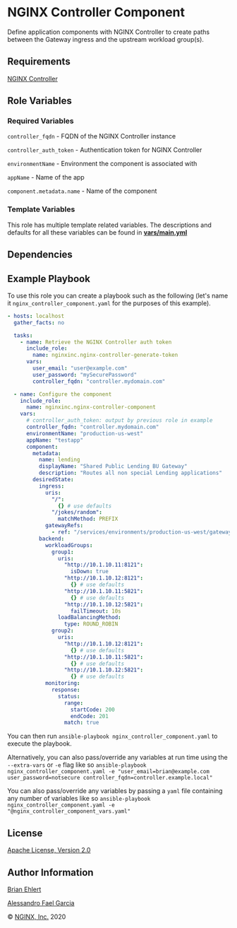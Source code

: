 NGINX Controller Component
==========================

Define application components with NGINX Controller to create paths between the Gateway ingress and the upstream workload group(s).

Requirements
------------

[NGINX Controller](https://www.nginx.com/products/nginx-controller/)

Role Variables
--------------

### Required Variables

`controller_fqdn` - FQDN of the NGINX Controller instance

`controller_auth_token` - Authentication token for NGINX Controller

`environmentName` - Environment the component is associated with

`appName` - Name of the app

`component.metadata.name` -  Name of the component

### Template Variables

This role has multiple template related variables. The descriptions and defaults for all these variables can be found in **[vars/main.yml](./vars/main.yml)**

Dependencies
------------

Example Playbook
----------------

To use this role you can create a playbook such as the following (let's name it `nginx_controller_component.yaml` for the purposes of this example).

```yaml
- hosts: localhost
  gather_facts: no

  tasks:
    - name: Retrieve the NGINX Controller auth token
      include_role:
        name: nginxinc.nginx-controller-generate-token
      vars:
        user_email: "user@example.com"
        user_password: "mySecurePassword"
        controller_fqdn: "controller.mydomain.com"

  - name: Configure the component
    include_role:
      name: nginxinc.nginx-controller-component
    vars:
      # controller_auth_token: output by previous role in example
      controller_fqdn: "controller.mydomain.com"
      environmentName: "production-us-west"
      appName: "testapp"
      component:
        metadata:
          name: lending
          displayName: "Shared Public Lending BU Gateway"
          description: "Routes all non special Lending applications"
        desiredState:
          ingress:
            uris:
              "/":
                {} # use defaults
              "/jokes/random":
                matchMethod: PREFIX
            gatewayRefs:
              - ref: "/services/environments/production-us-west/gateways/lending"
          backend:
            workloadGroups:
              group1:
                uris:
                  "http://10.1.10.11:8121":
                    isDown: true
                  "http://10.1.10.12:8121":
                    {} # use defaults
                  "http://10.1.10.11:5821":
                    {} # use defaults
                  "http://10.1.10.12:5821":
                    failTimeout: 10s
                loadBalancingMethod:
                  type: ROUND_ROBIN
              group2:
                uris:
                  "http://10.1.10.12:8121":
                    {} # use defaults
                  "http://10.1.10.11:5821":
                    {} # use defaults
                  "http://10.1.10.12:5821":
                    {} # use defaults
            monitoring:
              response:
                status:
                  range:
                    startCode: 200
                    endCode: 201
                  match: true
```

You can then run `ansible-playbook nginx_controller_component.yaml` to execute the playbook.

Alternatively, you can also pass/override any variables at run time using the `--extra-vars` or `-e` flag like so `ansible-playbook nginx_controller_component.yaml -e "user_email=brian@example.com user_password=notsecure controller_fqdn=controller.example.local"`

You can also pass/override any variables by passing a `yaml` file containing any number of variables like so `ansible-playbook nginx_controller_component.yaml -e "@nginx_controller_component_vars.yaml"`

License
-------

[Apache License, Version 2.0](./LICENSE)

Author Information
------------------

[Brian Ehlert](https://github.com/brianehlert)

[Alessandro Fael Garcia](https://github.com/alessfg)

&copy; [NGINX, Inc.](https://www.nginx.com/) 2020
